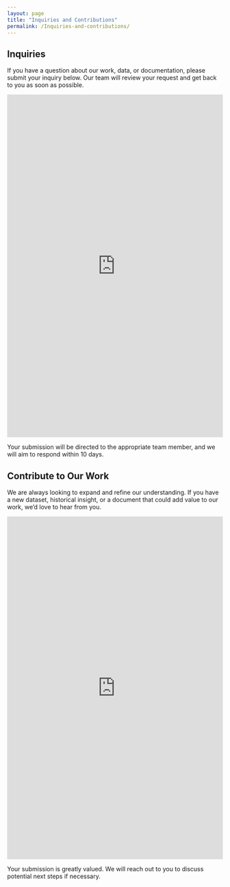 ```yaml
---
layout: page
title: "Inquiries and Contributions"
permalink: /Inquiries-and-contributions/
---
```

<h2>Inquiries</h2>
<p>If you have a question about our work, data, or documentation, please submit your inquiry below. Our team will review your request and get back to you as soon as possible.</p>

<iframe src="https://docs.google.com/forms/d/e/1FAIpQLSfYWZq5pdnyEdRakpwySyIRCDTE7rBV60VQfykXDhdt_DqXOQ/viewform?embedded=true" 
        width="100%" 
        height="800px" 
        frameborder="0" 
        marginheight="0" 
        marginwidth="0">
    Loading…
</iframe>

<p>Your submission will be directed to the appropriate team member, and we will aim to respond within 10 days.</p>

<h2>Contribute to Our Work</h2>

<p>We are always looking to expand and refine our understanding. If you have a new dataset, historical insight, or a document that could add value to our work, we’d love to hear from you.</p>

<!-- Embedded Google Form -->
<iframe src="https://docs.google.com/forms/d/e/1FAIpQLSeFJ2QOwwp7uJlxd9KDesjl4Bqiwz_noEjQ9z_yxzLKpAD4ww/viewform?embedded=true" 
        width="100%" 
        height="800px" 
        frameborder="0" 
        marginheight="0" 
        marginwidth="0">
    Loading…
</iframe>

<p>Your submission is greatly valued. We will reach out to you to discuss potential next steps if necessary.</p>
